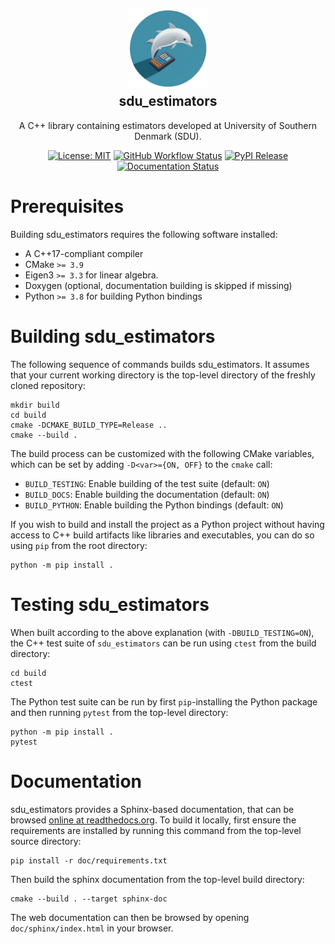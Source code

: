 <p>
</p>
<div align="center">
    <div>
    <img width=25% src="doc/_static/sdu_estimators_logo.png" style="vertical-align:top;margin-bottom:-20px">
    <h2>sdu_estimators</h2>
    <p>A C++ library containing estimators developed at University of Southern Denmark (SDU).</p>
    </div>
</div>
<div align="center">
<p>
</p>

[![License: MIT](https://img.shields.io/badge/License-MIT-yellow.svg)](https://opensource.org/licenses/MIT)
[![GitHub Workflow Status](https://img.shields.io/github/actions/workflow/status/SDU-Robotics/sdu_estimators/ci.yml?branch=main)](https://github.com/SDU-Robotics/sdu_estimators/actions/workflows/ci.yml)
[![PyPI Release](https://img.shields.io/pypi/v/sdu_estimators.svg)](https://pypi.org/project/sdu_estimators)
[![Documentation Status](https://readthedocs.org/projects/sdu_estimators/badge/)](https://sdu_estimators.readthedocs.io/)
<!-- [![Quality Gate Status](https://sonarcloud.io/api/project_badges/measure?project=SDU-Robotics_sdu_estimators&metric=alert_status)](https://sonarcloud.io/dashboard?id=SDU-Robotics_sdu_estimators) !-->
</div>

# Prerequisites
Building sdu_estimators requires the following software installed:

* A C++17-compliant compiler
* CMake `>= 3.9`
* Eigen3 `>= 3.3` for linear algebra.
* Doxygen (optional, documentation building is skipped if missing)
* Python `>= 3.8` for building Python bindings

# Building sdu_estimators

The following sequence of commands builds sdu_estimators.
It assumes that your current working directory is the top-level directory
of the freshly cloned repository:

```
mkdir build
cd build
cmake -DCMAKE_BUILD_TYPE=Release ..
cmake --build .
```

The build process can be customized with the following CMake variables,
which can be set by adding `-D<var>={ON, OFF}` to the `cmake` call:

* `BUILD_TESTING`: Enable building of the test suite (default: `ON`)
* `BUILD_DOCS`: Enable building the documentation (default: `ON`)
* `BUILD_PYTHON`: Enable building the Python bindings (default: `ON`)


If you wish to build and install the project as a Python project without
having access to C++ build artifacts like libraries and executables, you
can do so using `pip` from the root directory:

```
python -m pip install .
```

# Testing sdu_estimators

When built according to the above explanation (with `-DBUILD_TESTING=ON`),
the C++ test suite of `sdu_estimators` can be run using
`ctest` from the build directory:

```
cd build
ctest
```

The Python test suite can be run by first `pip`-installing the Python package
and then running `pytest` from the top-level directory:

```
python -m pip install .
pytest
```

# Documentation

sdu_estimators provides a Sphinx-based documentation, that can
be browsed [online at readthedocs.org](https://sdu_estimators.readthedocs.io).
To build it locally, first ensure the requirements are installed by running this command from the top-level source directory:

```
pip install -r doc/requirements.txt
```

Then build the sphinx documentation from the top-level build directory:

```
cmake --build . --target sphinx-doc
```

The web documentation can then be browsed by opening `doc/sphinx/index.html` in your browser.
